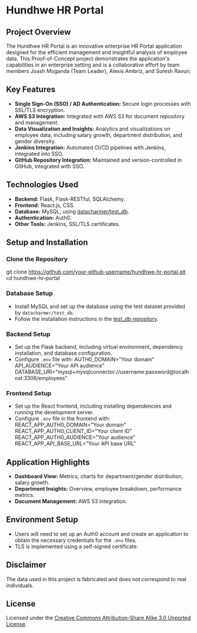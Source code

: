 # Hundhwe HR Portal

## Project Overview
The Hundhwe HR Portal is an innovative enterprise HR Portal application designed for the efficient management and insightful analysis of employee data. This Proof-of-Concept project demonstrates the application's capabilities in an enterprise setting and is a collaborative effort by team members Joash Muganda (Team Leader), Alexis Ambriz, and Suresh Ravuri.

## Key Features
- **Single Sign-On (SSO) / AD Authentication:** Secure login processes with SSL/TLS encryption.
- **AWS S3 Integration:** Integrated with AWS S3 for document repository and management.
- **Data Visualization and Insights:** Analytics and visualizations on employee data, including salary growth, department distribution, and gender diversity.
- **Jenkins Integration:** Automated CI/CD pipelines with Jenkins, integrated into SSO.
- **GitHub Repository Integration:** Maintained and version-controlled in GitHub, integrated with SSO.

## Technologies Used
- **Backend:** Flask, Flask-RESTful, SQLAlchemy.
- **Frontend:** React.js, CSS.
- **Database:** MySQL, using [datacharmer/test_db](https://github.com/datacharmer/test_db).
- **Authentication:** Auth0.
- **Other Tools:** Jenkins, SSL/TLS certificates.

## Setup and Installation

### Clone the Repository
git clone https://github.com/your-github-username/hundhwe-hr-portal.git
cd hundhwe-hr-portal

### Database Setup
- Install MySQL and set up the database using the test dataset provided by `datacharmer/test_db`.
- Follow the installation instructions in the [test_db repository](https://github.com/datacharmer/test_db).

### Backend Setup
- Set up the Flask backend, including virtual environment, dependency installation, and database configuration.
- Configure `.env` file with:
  AUTH0_DOMAIN="Your domain"
  API_AUDIENCE="Your API audience"
  DATABASE_URI="mysql+mysqlconnector://username:password@localhost:3306/employees"


### Frontend Setup
- Set up the React frontend, including installing dependencies and running the development server.
- Configure `.env` file in the frontend with:
REACT_APP_AUTH0_DOMAIN="Your domain"
REACT_APP_AUTH0_CLIENT_ID="Your client ID"
REACT_APP_AUTH0_AUDIENCE="Your audience"
REACT_APP_API_BASE_URL="Your API base URL"


## Application Highlights
- **Dashboard View:** Metrics, charts for department/gender distribution, salary growth.
- **Department Insights:** Overview, employee breakdown, performance metrics.
- **Document Management:** AWS S3 integration.

## Environment Setup
- Users will need to set up an Auth0 account and create an application to obtain the necessary credentials for the `.env` files.
- TLS is implemented using a self-signed certificate.

## Disclaimer
The data used in this project is fabricated and does not correspond to real individuals.

## License
Licensed under the [Creative Commons Attribution-Share Alike 3.0 Unported License](http://creativecommons.org/licenses/by-sa/3.0/).


